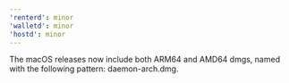 ```yaml
---
'renterd': minor
'walletd': minor
'hostd': minor
---
```


The macOS releases now include both ARM64 and AMD64 dmgs, named with the following pattern: daemon-arch.dmg.
